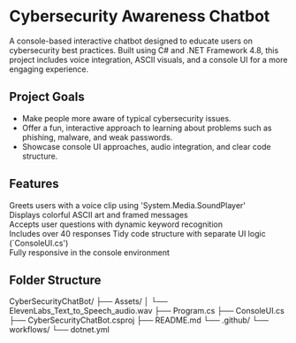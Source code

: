 ﻿# Cybersecurity Awareness Chatbot

A console-based interactive chatbot designed to educate users on cybersecurity best practices. Built using C# and .NET Framework 4.8, this project includes voice integration, ASCII visuals, and a console UI for a more engaging experience.


## Project Goals

- Make people more aware of typical cybersecurity issues.
- Offer a fun, interactive approach to learning about problems such as phishing, malware, and weak passwords.
- Showcase console UI approaches, audio integration, and clear code structure.


## Features

Greets users with a voice clip using 'System.Media.SoundPlayer'  
Displays colorful ASCII art and framed messages  
Accepts user questions with dynamic keyword recognition  
Includes over 40 responses 
Tidy code structure with separate UI logic (`ConsoleUI.cs')  
Fully responsive in the console environment


## Folder Structure

CyberSecurityChatBot/
├── Assets/
│   └── ElevenLabs_Text_to_Speech_audio.wav
├── Program.cs
├── ConsoleUI.cs
├── CyberSecurityChatBot.csproj
├── README.md
└── .github/
└── workflows/
└── dotnet.yml